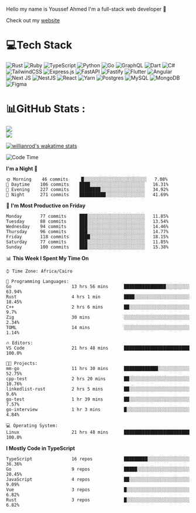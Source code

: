 Hello my name is Youssef Ahmed I'm a full-stack web developer 👋

Check out my [website](https://youssefahmed.vercel.app)
 
# 💻Tech Stack

![Rust](https://img.shields.io/badge/rust-%23000000.svg?style=for-the-badge&logo=rust&logoColor=white) ![Ruby](https://img.shields.io/badge/ruby-%23CC342D.svg?style=for-the-badge&logo=ruby&logoColor=white) ![TypeScript](https://img.shields.io/badge/typescript-%23007ACC.svg?style=for-the-badge&logo=typescript&logoColor=white) ![Python](https://img.shields.io/badge/python-3670A0?style=for-the-badge&logo=python&logoColor=ffdd54) ![Go](https://img.shields.io/badge/go-%2300ADD8.svg?style=for-the-badge&logo=go&logoColor=white) ![GraphQL](https://img.shields.io/badge/-GraphQL-E10098?style=for-the-badge&logo=graphql&logoColor=white) ![Dart](https://img.shields.io/badge/dart-%230175C2.svg?style=for-the-badge&logo=dart&logoColor=white) ![C#](https://img.shields.io/badge/c%23-%23239120.svg?style=for-the-badge&logo=c-sharp&logoColor=white) ![TailwindCSS](https://img.shields.io/badge/tailwindcss-%2338B2AC.svg?style=for-the-badge&logo=tailwind-css&logoColor=white) ![Express.js](https://img.shields.io/badge/express.js-%23404d59.svg?style=for-the-badge&logo=express&logoColor=%2361DAFB) ![FastAPI](https://img.shields.io/badge/FastAPI-005571?style=for-the-badge&logo=fastapi) ![Fastify](https://img.shields.io/badge/fastify-%23000000.svg?style=for-the-badge&logo=fastify&logoColor=white) ![Flutter](https://img.shields.io/badge/Flutter-%2302569B.svg?style=for-the-badge&logo=Flutter&logoColor=white) ![Angular](https://img.shields.io/badge/angular-%23DD0031.svg?style=for-the-badge&logo=angular&logoColor=white) ![Next JS](https://img.shields.io/badge/Next-black?style=for-the-badge&logo=next.js&logoColor=white) ![NestJS](https://img.shields.io/badge/nestjs-%23E0234E.svg?style=for-the-badge&logo=nestjs&logoColor=white) ![React](https://img.shields.io/badge/react-%2320232a.svg?style=for-the-badge&logo=react&logoColor=%2361DAFB) ![Yarn](https://img.shields.io/badge/yarn-%232C8EBB.svg?style=for-the-badge&logo=yarn&logoColor=white) ![Postgres](https://img.shields.io/badge/postgres-%23316192.svg?style=for-the-badge&logo=postgresql&logoColor=white) ![MySQL](https://img.shields.io/badge/mysql-%2300f.svg?style=for-the-badge&logo=mysql&logoColor=white) ![MongoDB](https://img.shields.io/badge/MongoDB-%234ea94b.svg?style=for-the-badge&logo=mongodb&logoColor=white)     ![Figma](https://img.shields.io/badge/figma-%23F24E1E.svg?style=for-the-badge&logo=figma&logoColor=white)

# 📊GitHub Stats :

![](https://github-readme-stats.vercel.app/api?username=joetifa2003&theme=tokyonight&hide_border=false&include_all_commits=false&count_private=false)<br/>
![](https://github-readme-streak-stats.herokuapp.com/?user=joetifa2003&theme=tokyonight&hide_border=false)<br/>

[![willianrod's wakatime stats](https://github-readme-stats.vercel.app/api/wakatime?username=joetifa2003&layout=compact)](https://github.com/anuraghazra/github-readme-stats)
<!--START_SECTION:waka-->
![Code Time](http://img.shields.io/badge/Code%20Time-851%20hrs%2040%20mins-blue)

**I'm a Night 🦉** 

```text
🌞 Morning    46 commits     █░░░░░░░░░░░░░░░░░░░░░░░░   7.08% 
🌆 Daytime    106 commits    ████░░░░░░░░░░░░░░░░░░░░░   16.31% 
🌃 Evening    227 commits    ████████░░░░░░░░░░░░░░░░░   34.92% 
🌙 Night      271 commits    ██████████░░░░░░░░░░░░░░░   41.69%

```
📅 **I'm Most Productive on Friday** 

```text
Monday       77 commits     ███░░░░░░░░░░░░░░░░░░░░░░   11.85% 
Tuesday      88 commits     ███░░░░░░░░░░░░░░░░░░░░░░   13.54% 
Wednesday    94 commits     ███░░░░░░░░░░░░░░░░░░░░░░   14.46% 
Thursday     96 commits     ███░░░░░░░░░░░░░░░░░░░░░░   14.77% 
Friday       118 commits    ████░░░░░░░░░░░░░░░░░░░░░   18.15% 
Saturday     77 commits     ███░░░░░░░░░░░░░░░░░░░░░░   11.85% 
Sunday       100 commits    ███░░░░░░░░░░░░░░░░░░░░░░   15.38%

```


📊 **This Week I Spent My Time On** 

```text
⌚︎ Time Zone: Africa/Cairo

💬 Programming Languages: 
Go                       13 hrs 56 mins      ████████████████░░░░░░░░░   63.94% 
Rust                     4 hrs 1 min         ████░░░░░░░░░░░░░░░░░░░░░   18.45% 
C++                      2 hrs 6 mins        ██░░░░░░░░░░░░░░░░░░░░░░░   9.7% 
Zig                      30 mins             ░░░░░░░░░░░░░░░░░░░░░░░░░   2.34% 
TOML                     14 mins             ░░░░░░░░░░░░░░░░░░░░░░░░░   1.14%

🔥 Editors: 
VS Code                  21 hrs 48 mins      █████████████████████████   100.0%

🐱‍💻 Projects: 
mm-go                    11 hrs 30 mins      █████████████░░░░░░░░░░░░   52.75% 
cpp-test                 2 hrs 20 mins       ██░░░░░░░░░░░░░░░░░░░░░░░   10.76% 
linkedlist-rust          2 hrs 5 mins        ██░░░░░░░░░░░░░░░░░░░░░░░   9.6% 
go-test                  1 hr 39 mins        ██░░░░░░░░░░░░░░░░░░░░░░░   7.57% 
go-interview             1 hr 3 mins         █░░░░░░░░░░░░░░░░░░░░░░░░   4.84%

💻 Operating System: 
Linux                    21 hrs 48 mins      █████████████████████████   100.0%

```

**I Mostly Code in TypeScript** 

```text
TypeScript               16 repos            █████████░░░░░░░░░░░░░░░░   36.36% 
Go                       9 repos             █████░░░░░░░░░░░░░░░░░░░░   20.45% 
JavaScript               4 repos             ██░░░░░░░░░░░░░░░░░░░░░░░   9.09% 
Vue                      3 repos             █░░░░░░░░░░░░░░░░░░░░░░░░   6.82% 
Rust                     3 repos             █░░░░░░░░░░░░░░░░░░░░░░░░   6.82%

```



<!--END_SECTION:waka-->
